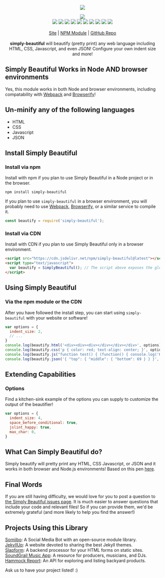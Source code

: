 <p align="center">
  <a href="https://cdn.itwcreativeworks.com/assets/itw-creative-works/images/logo/itw-creative-works-brandmark-black-x.svg">
    <img src="https://cdn.itwcreativeworks.com/assets/itw-creative-works/images/logo/itw-creative-works-brandmark-black-x.svg">
  </a>
</p>

<p align="center">
  <img src="https://img.shields.io/github/package-json/v/itw-creative-works/simply-beautiful.svg">
  <br>
  <img src="https://img.shields.io/david/itw-creative-works/simply-beautiful.svg">
  <img src="https://img.shields.io/david/dev/itw-creative-works/simply-beautiful.svg">
  <img src="https://img.shields.io/bundlephobia/min/simply-beautiful.svg">
  <img src="https://img.shields.io/codeclimate/maintainability-percentage/itw-creative-works/simply-beautiful.svg">
  <img src="https://img.shields.io/npm/dm/simply-beautiful.svg">
  <img src="https://img.shields.io/node/v/simply-beautiful.svg">
  <img src="https://img.shields.io/website/https/itwcreativeworks.com.svg">
  <img src="https://img.shields.io/github/license/itw-creative-works/simply-beautiful.svg">
  <img src="https://img.shields.io/github/contributors/itw-creative-works/simply-beautiful.svg">
  <img src="https://img.shields.io/github/last-commit/itw-creative-works/simply-beautiful.svg">
  <br>
  <br>
  <a href="https://itwcreativeworks.com">Site</a> | <a href="https://www.npmjs.com/package/simply-beautiful">NPM Module</a> | <a href="https://github.com/itw-creative-works/simply-beautiful">GitHub Repo</a>
  <br>
  <br>
  <strong>simply-beautiful</strong> will beautify (pretty print) any web language including HTML, CSS, Javascript, and even JSON! Configure your own indent size and more!
  <br>
</p>

## Simply Beautiful Works in Node AND browser environments
Yes, this module works in both Node and browser environments, including compatability with [Webpack](https://www.npmjs.com/package/webpack) and [Browserify](https://www.npmjs.com/package/browserify)!

## Un-minify any of the following languages
* HTML
* CSS
* Javascript
* JSON

## Install Simply Beautiful
### Install via npm
Install with npm if you plan to use Simply Beautiful in a Node project or in the browser.
```shell
npm install simply-beautiful
```
If you plan to use `simply-beautiful` in a browser environment, you will probably need to use [Webpack](https://www.npmjs.com/package/webpack), [Browserify](https://www.npmjs.com/package/browserify), or a similar service to compile it.

```js
const beautify = require('simply-beautiful');
```

### Install via CDN
Install with CDN if you plan to use Simply Beautiful only in a browser environment.
```html
<script src="https://cdn.jsdelivr.net/npm/simply-beautiful@latest"></script>
<script type="text/javascript">
  var beautify = SimplyBeautiful(); // The script above exposes the global variable 'SimplyBeautiful'
</script>
```

## Using Simply Beautiful
### Via the npm module or the CDN
After you have followed the install step, you can start using `simply-beautiful` with your website or software!
```js
var options = {
  indent_size: 2,
  // ...
}
console.log(beautify.html('<div><div><div></div></div></div>', options));
console.log(beautify.css('p { color: red; text-align: center; }', options));
console.log(beautify.js("function test() { (function() { console.log('Hello World!') }()); }", options));
console.log(beautify.json('{ "top": { "middle": { "bottom": 69 } } }', options));
```

## Extending Capabilities
### Options
Find a kitchen-sink example of the options you can supply to customize the output of the beautifier!
```js
var options = {
  indent_size: 4,
  space_before_conditional: true,
  jslint_happy: true,
  max_char: 0,
}
```

## What Can Simply Beautiful do?
Simply beautify will pretty print any HTML, CSS Javascript, or JSON and it works in both browser and Node.js environments!
Based on this pen [here](https://codepen.io/jasondavis/pen/JoxMXa).

## Final Words
If you are still having difficulty, we would love for you to post
a question to [the Simply Beautiful issues page](https://github.com/itw-creative-works/simply-beautiful/issues). It is much easier to answer questions that include your code and relevant files! So if you can provide them, we'd be extremely grateful (and more likely to help you find the answer!)

## Projects Using this Library
[Somiibo](https://somiibo.com/): A Social Media Bot with an open-source module library. <br>
[JekyllUp](https://jekyllup.com/): A website devoted to sharing the best Jekyll themes. <br>
[Slapform](https://slapform.com/): A backend processor for your HTML forms on static sites. <br>
[SoundGrail Music App](https://app.soundgrail.com/): A resource for producers, musicians, and DJs. <br>
[Hammock Report](https://hammockreport.com/): An API for exploring and listing backyard products. <br>

Ask us to have your project listed! :)
